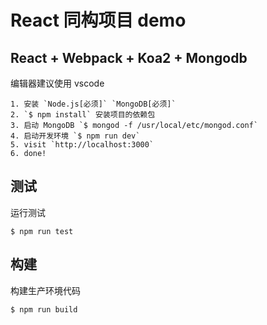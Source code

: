 # React 同构项目 demo

## React + Webpack + Koa2 + Mongodb

编辑器建议使用 vscode

```
1. 安装 `Node.js[必须]` `MongoDB[必须]`
2. `$ npm install` 安装项目的依赖包
3. 启动 MongoDB `$ mongod -f /usr/local/etc/mongod.conf`
4. 启动开发环境 `$ npm run dev`
5. visit `http://localhost:3000`
6. done!
```

## 测试

运行测试

```
$ npm run test
```

## 构建

构建生产环境代码

```
$ npm run build
```
